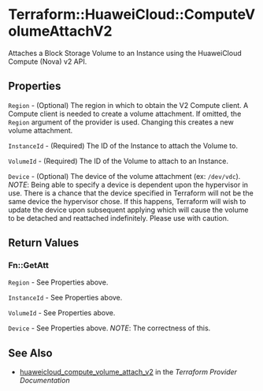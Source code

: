 # Terraform::HuaweiCloud::ComputeVolumeAttachV2

Attaches a Block Storage Volume to an Instance using the HuaweiCloud
Compute (Nova) v2 API.

## Properties

`Region` - (Optional) The region in which to obtain the V2 Compute client.
A Compute client is needed to create a volume attachment. If omitted, the
`Region` argument of the provider is used. Changing this creates a
new volume attachment.

`InstanceId` - (Required) The ID of the Instance to attach the Volume to.

`VolumeId` - (Required) The ID of the Volume to attach to an Instance.

`Device` - (Optional) The device of the volume attachment (ex: `/dev/vdc`).
_NOTE_: Being able to specify a device is dependent upon the hypervisor in
use. There is a chance that the device specified in Terraform will not be
the same device the hypervisor chose. If this happens, Terraform will wish
to update the device upon subsequent applying which will cause the volume
to be detached and reattached indefinitely. Please use with caution.


## Return Values

### Fn::GetAtt

`Region` - See Properties above.

`InstanceId` - See Properties above.

`VolumeId` - See Properties above.

`Device` - See Properties above. _NOTE_: The correctness of this.

## See Also

* [huaweicloud_compute_volume_attach_v2](https://www.terraform.io/docs/providers/huaweicloud/r/compute_volume_attach_v2.html) in the _Terraform Provider Documentation_